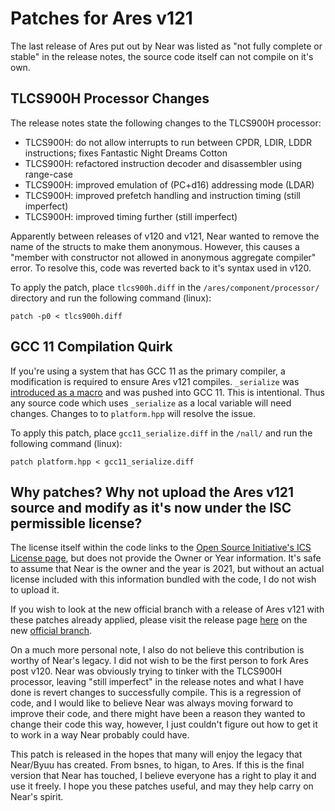 # Patches for Ares v121
The last release of Ares put out by Near was listed as "not fully complete or stable" in the release notes, the source code itself can not compile on it's own.

## TLCS900H Processor Changes
The release notes state the following changes to the TLCS900H processor:
- TLCS900H: do not allow interrupts to run between CPDR, LDIR, LDDR instructions; fixes Fantastic Night Dreams Cotton
- TLCS900H: refactored instruction decoder and disassembler using range-case
- TLCS900H: improved emulation of (PC+d16) addressing mode (LDAR)
- TLCS900H: improved prefetch handling and instruction timing (still imperfect)
- TLCS900H: improved timing further (still imperfect)

Apparently between releases of v120 and v121, Near wanted to remove the name of the structs to make them anonymous. However, this causes a "member with constructor not allowed in anonymous aggregate compiler" error. To resolve this, code was reverted back to it's syntax used in v120.

To apply the patch, place `tlcs900h.diff` in the `/ares/component/processor/` directory and run the following command (linux):
```
patch -p0 < tlcs900h.diff
```

## GCC 11 Compilation Quirk
If you're using a system that has GCC 11 as the primary compiler, a modification is required to ensure Ares v121 compiles. `_serialize` was [introduced as a macro](https://patchwork.ozlabs.org/project/gcc/patch/CAMe9rOp_DLg55kRxw2v75PPeqj-8tDKob5z-+EWPpf-L3OuKKw@mail.gmail.com/) and was pushed into GCC 11. This is intentional. Thus any source code which uses `_serialize` as a local variable will need changes. Changes to to `platform.hpp` will resolve the issue.

To apply this patch, place `gcc11_serialize.diff` in the `/nall/` and run the following command (linux):
```
patch platform.hpp < gcc11_serialize.diff
```

## Why patches? Why not upload the Ares v121 source and modify as it's now under the ISC permissible license?
The license itself within the code links to the [Open Source Initiative's ICS License page](https://opensource.org/licenses/ISC), but does not provide the Owner or Year information. It's safe to assume that Near is the owner and the year is 2021, but without an actual license included with this information bundled with the code, I do not wish to upload it.

If you wish to look at the new official branch with a release of Ares v121 with these patches already applied, please visit the release page [here](https://github.com/higan-emu/ares/releases/tag/v121a) on the new [official branch](https://github.com/higan-emu/ares/).

On a much more personal note, I also do not believe this contribution is worthy of Near's legacy. I did not wish to be the first person to fork Ares post v120. Near was obviously trying to tinker with the TLCS900H processor, leaving "still imperfect" in the release notes and what I have done is revert changes to successfully compile. This is a regression of code, and I would like to believe Near was always moving forward to improve their code, and there might have been a reason they wanted to change their code this way, however, I just couldn't figure out how to get it to work in a way Near probably could have.

This patch is released in the hopes that many will enjoy the legacy that Near/Byuu has created. From bsnes, to higan, to Ares. If this is the final version that Near has touched, I believe everyone has a right to play it and use it freely. I hope you these patches useful, and may they help carry on Near's spirit.
